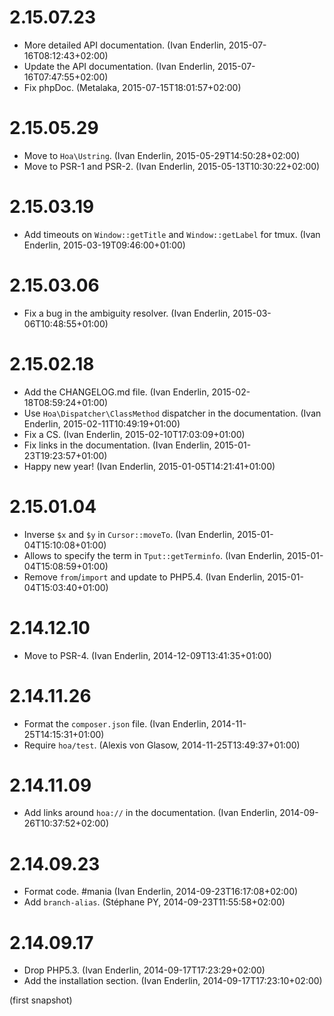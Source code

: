 # 2.15.07.23

  * More detailed API documentation. (Ivan Enderlin, 2015-07-16T08:12:43+02:00)
  * Update the API documentation. (Ivan Enderlin, 2015-07-16T07:47:55+02:00)
  * Fix phpDoc. (Metalaka, 2015-07-15T18:01:57+02:00)

# 2.15.05.29

  * Move to `Hoa\Ustring`. (Ivan Enderlin, 2015-05-29T14:50:28+02:00)
  * Move to PSR-1 and PSR-2. (Ivan Enderlin, 2015-05-13T10:30:22+02:00)

# 2.15.03.19

  * Add timeouts on `Window::getTitle` and `Window::getLabel` for tmux. (Ivan Enderlin, 2015-03-19T09:46:00+01:00)

# 2.15.03.06

  * Fix a bug in the ambiguity resolver. (Ivan Enderlin, 2015-03-06T10:48:55+01:00)

# 2.15.02.18

  * Add the CHANGELOG.md file. (Ivan Enderlin, 2015-02-18T08:59:24+01:00)
  * Use `Hoa\Dispatcher\ClassMethod` dispatcher in the documentation. (Ivan Enderlin, 2015-02-11T10:49:19+01:00)
  * Fix a CS. (Ivan Enderlin, 2015-02-10T17:03:09+01:00)
  * Fix links in the documentation. (Ivan Enderlin, 2015-01-23T19:23:57+01:00)
  * Happy new year! (Ivan Enderlin, 2015-01-05T14:21:41+01:00)

# 2.15.01.04

  * Inverse `$x` and `$y` in `Cursor::moveTo`. (Ivan Enderlin, 2015-01-04T15:10:08+01:00)
  * Allows to specify the term in `Tput::getTerminfo`. (Ivan Enderlin, 2015-01-04T15:08:59+01:00)
  * Remove `from`/`import` and update to PHP5.4. (Ivan Enderlin, 2015-01-04T15:03:40+01:00)

# 2.14.12.10

  * Move to PSR-4. (Ivan Enderlin, 2014-12-09T13:41:35+01:00)

# 2.14.11.26

  * Format the `composer.json` file. (Ivan Enderlin, 2014-11-25T14:15:31+01:00)
  * Require `hoa/test`. (Alexis von Glasow, 2014-11-25T13:49:37+01:00)

# 2.14.11.09

  * Add links around `hoa://` in the documentation. (Ivan Enderlin, 2014-09-26T10:37:52+02:00)

# 2.14.09.23

  * Format code. #mania (Ivan Enderlin, 2014-09-23T16:17:08+02:00)
  * Add `branch-alias`. (Stéphane PY, 2014-09-23T11:55:58+02:00)

# 2.14.09.17

  * Drop PHP5.3. (Ivan Enderlin, 2014-09-17T17:23:29+02:00)
  * Add the installation section. (Ivan Enderlin, 2014-09-17T17:23:10+02:00)

(first snapshot)
